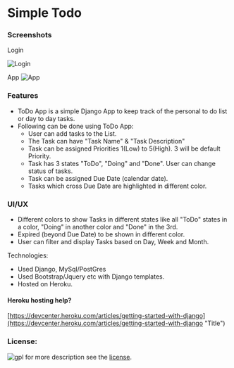Simple Todo
===========

### Screenshots

Login

![Login](http://i.imgur.com/uhbdjmE.png)

App
![App](http://i.imgur.com/s4Unl4O.png)


### Features
- ToDo App is a simple Django App to keep track of the personal to do list or day to day tasks.
- Following can be done using ToDo App:
  - User can add tasks to the List.
  - The Task can have "Task Name" & "Task Description"
  - Task can be assigned Priorities 1(Low) to 5(High). 3 will be default Priority.
  - Task has 3 states "ToDo", "Doing" and "Done". User can change status of tasks.
  - Task can be assigned Due Date (calendar date).
  - Tasks which cross Due Date are highlighted in different color. 

### UI/UX
  - Different colors to show Tasks in different states like all "ToDo" states in a color, "Doing" in another color and "Done" in the 3rd.
  - Expired (beyond Due Date) to be shown in different color.         
  - User can filter and display Tasks based on Day, Week and Month.
  
Technologies:
- Used Django, MySql/PostGres
- Used Bootstrap/Jquery etc with Django templates.
- Hosted on Heroku.

#### Heroku hosting help?

[https://devcenter.heroku.com/articles/getting-started-with-django](https://devcenter.heroku.com/articles/getting-started-with-django "Title")

### License:
![gpl](http://www.gnu.org/graphics/gplv3-88x31.png)
for more description see the [license](http://www.gnu.org/licenses/gpl-howto.html).

